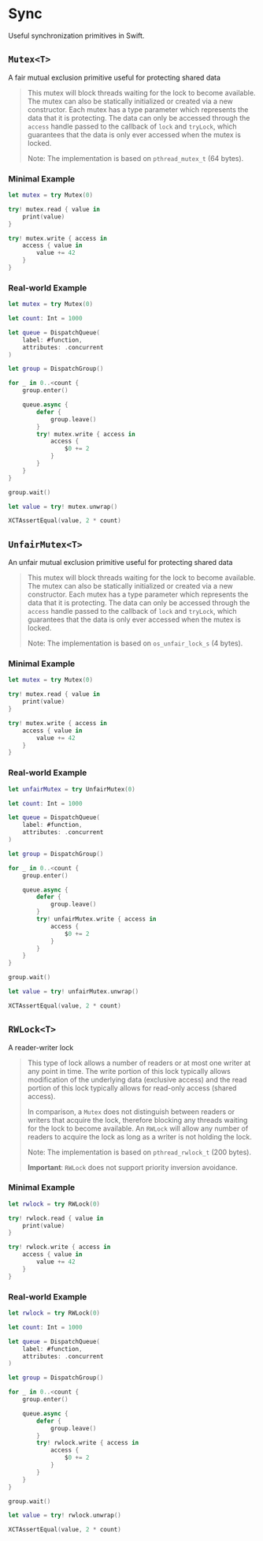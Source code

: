 # Sync

Useful synchronization primitives in Swift.

## `Mutex<T>`

A fair mutual exclusion primitive useful for protecting shared data

> This mutex will block threads waiting for the lock to become available.
> The mutex can also be statically initialized or created via a new
> constructor. Each mutex has a type parameter which represents the data
> that it is protecting. The data can only be accessed through the `access`
> handle passed to the callback of `lock` and `tryLock`, which guarantees
> that the data is only ever accessed when the mutex is locked.
>
> Note: The implementation is based on `pthread_mutex_t` (64 bytes).

### Minimal Example

```swift
let mutex = try Mutex(0)

try! mutex.read { value in 
    print(value)
}

try! mutex.write { access in
    access { value in
        value += 42
    }
}
```

### Real-world Example

```swift
let mutex = try Mutex(0)

let count: Int = 1000

let queue = DispatchQueue(
    label: #function,
    attributes: .concurrent
)

let group = DispatchGroup()

for _ in 0..<count {
    group.enter()

    queue.async {
        defer {
            group.leave()
        }
        try! mutex.write { access in
            access {
                $0 += 2
            }
        }
    }
}

group.wait()

let value = try! mutex.unwrap()

XCTAssertEqual(value, 2 * count)
```

## `UnfairMutex<T>`

An unfair mutual exclusion primitive useful for protecting shared data

> This mutex will block threads waiting for the lock to become available.
> The mutex can also be statically initialized or created via a new
> constructor. Each mutex has a type parameter which represents the data
> that it is protecting. The data can only be accessed through the `access`
> handle passed to the callback of `lock` and `tryLock`, which guarantees
> that the data is only ever accessed when the mutex is locked.
>
> Note: The implementation is based on `os_unfair_lock_s` (4 bytes).

### Minimal Example

```swift
let mutex = try Mutex(0)

try! mutex.read { value in 
    print(value)
}

try! mutex.write { access in
    access { value in
        value += 42
    }
}
```

### Real-world Example

```swift
let unfairMutex = try UnfairMutex(0)

let count: Int = 1000

let queue = DispatchQueue(
    label: #function,
    attributes: .concurrent
)

let group = DispatchGroup()

for _ in 0..<count {
    group.enter()

    queue.async {
        defer {
            group.leave()
        }
        try! unfairMutex.write { access in
            access {
                $0 += 2
            }
        }
    }
}

group.wait()

let value = try! unfairMutex.unwrap()

XCTAssertEqual(value, 2 * count)
```

## `RWLock<T>`

A reader-writer lock

> This type of lock allows a number of readers or at most one writer
> at any point in time. The write portion of this lock typically allows
> modification of the underlying data (exclusive access) and the read
> portion of this lock typically allows for read-only access (shared access).
>
> In comparison, a `Mutex` does not distinguish between readers or writers
> that acquire the lock, therefore blocking any threads waiting for the
> lock to become available. An `RWLock` will allow any number of readers
> to acquire the lock as long as a writer is not holding the lock.
>
> Note: The implementation is based on `pthread_rwlock_t` (200 bytes).
> 
> **Important**: `RWLock` does not support priority inversion avoidance.

### Minimal Example

```swift
let rwlock = try RWLock(0)

try! rwlock.read { value in 
    print(value)
}

try! rwlock.write { access in
    access { value in
        value += 42
    }
}
```

### Real-world Example

```swift
let rwlock = try RWLock(0)

let count: Int = 1000

let queue = DispatchQueue(
    label: #function,
    attributes: .concurrent
)

let group = DispatchGroup()

for _ in 0..<count {
    group.enter()

    queue.async {
        defer {
            group.leave()
        }
        try! rwlock.write { access in
            access {
                $0 += 2
            }
        }
    }
}

group.wait()

let value = try! rwlock.unwrap()

XCTAssertEqual(value, 2 * count)
```

